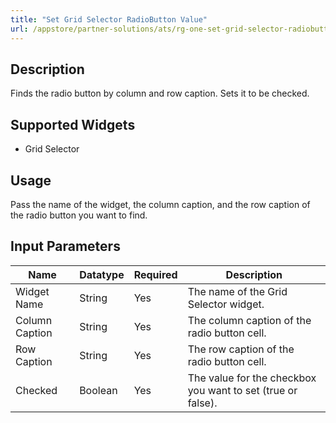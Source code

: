 ```yaml
---
title: "Set Grid Selector RadioButton Value"
url: /appstore/partner-solutions/ats/rg-one-set-grid-selector-radiobutton-checked/
---
```


## Description

Finds the radio button by column and row caption. Sets it to be checked.

## Supported Widgets

* Grid Selector

## Usage

Pass the name of the widget, the column caption, and the row caption of the radio button you want to find.

## Input Parameters

Name | Datatype | Required | Description
---- | -------- | -------- | ---------------
Widget Name | String | Yes | The name of the Grid Selector widget.
Column Caption | String | Yes | The column caption of the radio button cell.
Row Caption | String | Yes | The row caption of the radio button cell.
Checked | Boolean | Yes | The value for the checkbox you want to set (true or false).
